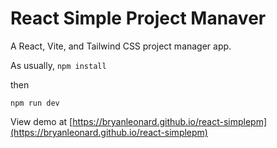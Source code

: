 # React Simple Project Manaver

A React, Vite, and Tailwind CSS project manager app.

As usually, 
`npm install`

then

`npm run dev`

View demo at [https://bryanleonard.github.io/react-simplepm](https://bryanleonard.github.io/react-simplepm)

